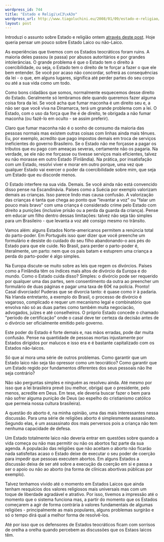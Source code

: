 ```yaml
--- 
wordpress_id: 744
title: "Estado e Religi\xC3\xA3o"
wordpress_url: http://www.tiagoluchini.eu/2008/01/09/estado-e-religiao/
layout: post
---
```

Introduzi o assunto sobre Estado e religião ontem <a href="http://www.tiagoluchini.eu/2008/01/08/estado-religiao-e-eua/">através deste post</a>. Hoje queria pensar um pouco sobre Estado Laico ou não-Laico.

As experiências que tivemos com os Estados teocráticos foram ruins. A maioria deles passou (e passa) por abusos autoritários e por grandes intolerâncias. O grande problema é que o Estado tem o direito à coercibilidade, ou seja, o Estado tem o direito de te forçar a fazer o que ele bem entender. Se você por acaso não concordar, sofrerá as consequências da lei - o que, em alguns lugares, significa até perder partes do seu corpo ou até a sua vida como um todo.

Como bons cidadãos que somos, normalmente esquecemos desse direito do Estado. Geralmente só lembramos dele quando queremos fazer alguma coisa fora da lei. Se você acha que fumar maconha é um direito seu e, a não ser que você viva na Dinamarca, terá um grande problema com a lei. O Estado, com o uso da força que lhe é de direito, te obrigada a não fumar maconha (ou fazê-lo em oculto - se assim preferir).

Claro que fumar maconha não é o sonho de consumo da maioria das pessoas normais mas existem outras coisas com linhas ainda mais tênues. Eu, por exemplo, acredito que pago impostos demais em troca de serviços ineficientes do governo Brasileiro. Se o Estado não me forçasse a pagar os tributos que eu pago com ameaças severas, certamente não os pagaria. Na verdade, se ele não me forçasse ou tivesse serviços mais eficientes, talvez eu não morasse em outro Estado (Finlândia). Na prática, por insatisfação com um Estado, resolvi viver e morar em outro porque, uma vez que qualquer Estado vai exercer o poder da coercibilidade sobre mim, que seja um Estado que eu discorde menos.

O Estado interfere na sua vida. Demais. Se você ainda não está convencido disso pense na Escandinávia. Países como a Suécia por exemplo valorizam demais as crianças. Isso parece lindo mas causa confusão. A valorização das crianças é tanta que chega ao ponto que "levantar a voz" ou "falar um pouco mais bravo" com uma criança é considerado crime pelo Estado com direito a punições (inclusive prisão ou a perda da guarda da criança). Pense em educar um filho dentro dessas limitações: talvez não seja tão simples para um Brasileiro - que levanta a voz até consigo mesmo no trânsito.

Vamos além: alguns Estados Norte-americanos permitem a renúncia total do parto-poder. Em Português isso quer dizer que você preenche um formulário e desiste do cuidado do seu filho abandonando-o aos pés do Estado para que ele cuide. No Brasil, para perder o parto-poder é, literalmente, um parto: nem que os pais batam e estuprem uma criança a perda do parto-poder é algo simples.

Na Europa discute-se muito sobre as leis que regem os divórcios. Países como a Finlândia têm os índices mais altos de divórcio da Europa e do mundo. Como o Estado cuida disso? Simples: o divórcio pode ser requerido por qualquer uma das partes, sem consentimento da outra ao preencher um formulário de duas páginas e pagar uma taxa de 60€ na polícia. Pronto! Casal divorciado! Puderas que se divorcia tanto: é quase como ir à padaria. Na Irlanda entretanto, a exemplo do Brasil, o processo de divórcio é vagaroso, complicado e requer um mecanismo legal e combinatório que envolva não só as duas partes como também muita negociacão, advogados, juízes e até conselheiros. O próprio Estado concede o chamado "período de certificação" onde o casal deve ter certeza da decisão antes de o divórcio ser oficialmente emitido pelo governo.

Este poder do Estado é forte demais e, nas mãos erradas, pode dar muita confusão. Pense na quantidade de pessoas mortas injustamente por Estados dirigidos por malucos e isso era e é bastante capitalizado com os Estados não-laicos.

Só que aí mora uma série de outros problemas. Como garantir que um Estado laico não seja tão opressor como um teocrático? Como garantir que um Estado regido por fundamentos diferentes dos seus pessoais não lhe seja contrário?

Não são perguntas simples e ninguém as resolveu ainda. Até mesmo por isso que a lei brasileira prevê (ou melhor, obriga) que o presidente, pelo menos, acredite em Deus. Em tese, ele deveria buscar fazer o bem para não sofrer alguma punição de Deus (ao espelho do cristianismo católico que permeia nossa cultura brasileira).

A questão do aborto é, na minha opinião, uma das mais interessantes nessa discussão. Para uma série de religiões aborto é simplesmente assassinato. Segundo elas, é um assassinato dos mais perversos pois a criança não tem nenhuma capacidade de defesa.

Um Estado totalmente laico não deveria entrar em questões sobre quando a vida começa ou não mas permitir ou não os abortos faz parte da sua agenda. A populacão das religiões que não aceitam o aborto não ficarão nada satisfeitas acaso o Estado deixe de executar o seu poder de coerção para impedir que pessoas executem abortos. Em alguns Estados a discussão deixa de ser até sobre a execução da coerção em si e passa a ser o apoio ou não ao aborto (na forma de clínicas abortivas públicas por exemplo).

Talvez tenhamos vivido até o momento em Estados Laicos que ainda tenham resquícios dos valores religiosos mais universais mas com um toque de liberdade agradável e atrativo. Por isso, tivemos a impressão até o momento que o sistema funciona mas, a partir do momento que os Estados começarem a agir de forma contrária à valores fundamentais de algumas religiões - principalmente as mais populares, alguns problemas surgirão e  só o tempo dirá qual a melhor forma de resolvê-los.

Até por isso que os defensores de Estados teocráticos ficam com sorrisos de orelha a orelha quando percebem as discussões que os Estaos laicos têm.

